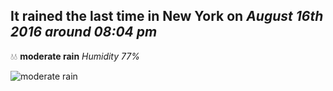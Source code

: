 ## It rained the last time in New York on *August 16th 2016 around 08:04 pm*
💧💧  **moderate rain** *Humidity 77%*

![moderate rain](http://openweathermap.org/img/w/10n.png)
